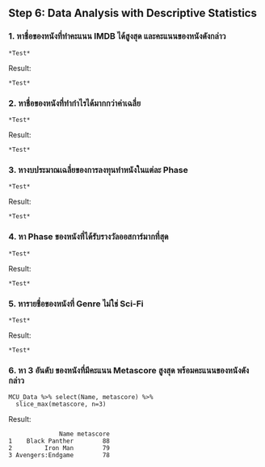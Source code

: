 ## Step 6: Data Analysis with Descriptive Statistics


### 1. หาชื่อของหนังที่ทำคะแนน IMDB ได้สูงสุด และคะแนนของหนังดังกล่าว
```{R}
*Test*
```
Result:
```{R}
*Test*
```

### 2. หาชื่อของหนังที่ทำกำไรได้มากกว่าค่าเฉลี่ย
```{R}
*Test*
```
Result:
```{R}
*Test*
```

### 3. หางบประมาณเฉลี่ยของการลงทุนทำหนังในแต่ละ Phase
```{R}
*Test*
```
Result:
```{R}
*Test*
```

### 4. หา Phase ของหนังที่ได้รับรางวัลออสการ์มากที่สุด
```{R}
*Test*
```
Result:
```{R}
*Test*
```

### 5. หารายชื่อของหนังที่ Genre ไม่ใช่ Sci-Fi
```{R}
*Test*
```
Result:
```{R}
*Test*
```

### 6. หา 3 อันดับ ของหนังที่มีคะแนน Metascore สูงสุด พร้อมคะแนนของหนังดังกล่าว
```{R}
MCU_Data %>% select(Name, metascore) %>%
  slice_max(metascore, n=3)
```
Result:
```{R}
              Name metascore
1    Black Panther        88
2         Iron Man        79
3 Avengers:Endgame        78
```
